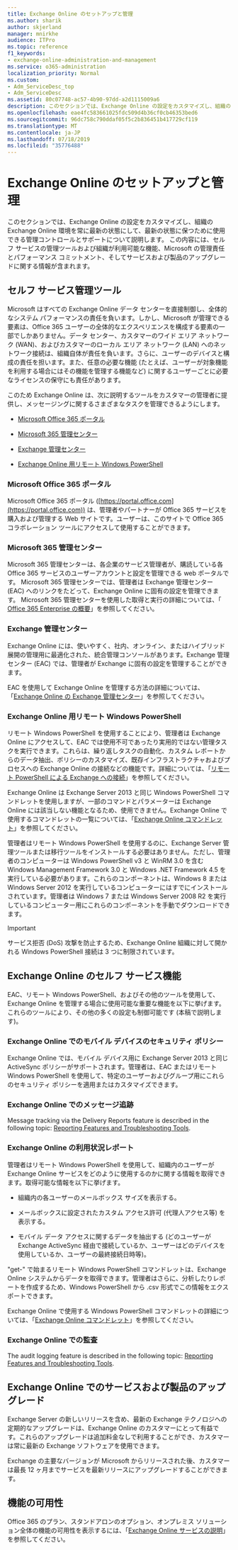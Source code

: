 ```yaml
---
title: Exchange Online のセットアップと管理
ms.author: sharik
author: skjerland
manager: mnirkhe
audience: ITPro
ms.topic: reference
f1_keywords:
- exchange-online-administration-and-management
ms.service: o365-administration
localization_priority: Normal
ms.custom:
- Adm_ServiceDesc_top
- Adm_ServiceDesc
ms.assetid: 80c07748-ac57-4b90-97dd-a2d1115009a6
description: このセクションでは、Exchange Online の設定をカスタマイズし、組織の Exchange Online 環境を常に最新の状態にして、最新の状態に保つために使用できる管理コントロールとサポートについて説明します。 この内容には、セルフ サービスの管理ツールおよび組織が利用可能な機能、Microsoft の管理責任とパフォーマンス コミットメント、そしてサービスおよび製品のアップグレードに関する情報が含まれます。
ms.openlocfilehash: eae4fc583661025fdc509d4b36cf0cb46353bed6
ms.sourcegitcommit: 96dc758c790ddaf05f5c2b836451b417729cf119
ms.translationtype: MT
ms.contentlocale: ja-JP
ms.lasthandoff: 07/18/2019
ms.locfileid: "35776488"
---
```

# <a name="exchange-online-setup-and-administration"></a>Exchange Online のセットアップと管理

このセクションでは、Exchange Online の設定をカスタマイズし、組織の Exchange Online 環境を常に最新の状態にして、最新の状態に保つために使用できる管理コントロールとサポートについて説明します。 この内容には、セルフ サービスの管理ツールおよび組織が利用可能な機能、Microsoft の管理責任とパフォーマンス コミットメント、そしてサービスおよび製品のアップグレードに関する情報が含まれます。
  
## <a name="self-service-administration-tools"></a>セルフ サービス管理ツール

Microsoft はすべての Exchange Online データ センターを直接制御し、全体的なシステム パフォーマンスの責任を負います。しかし、Microsoft が管理できる要素は、Office 365 ユーザーの全体的なエクスペリエンスを構成する要素の一部でしかありません。データ センター、カスタマーのワイド エリア ネットワーク (WAN)、およびカスタマーのローカル エリア ネットワーク (LAN) へのネットワーク接続は、組織自体が責任を負います。さらに、ユーザーのデバイスと構成の責任を担います。また、任意の必要な機能 (たとえば、ユーザーが対象機能を利用する場合にはその機能を管理する機能など) に関するユーザーごとに必要なライセンスの保守にも責任があります。
  
このため Exchange Online は、次に説明するツールをカスタマーの管理者に提供し、メッセージングに関するさまざまなタスクを管理できるようにします。
  
- [Microsoft Office 365 ポータル](exchange-online-setup-and-administration.md#microsoft-office-365-portal)
    
- [Microsoft 365 管理センター](#microsoft-365-admin-center)
    
- [Exchange 管理センター](exchange-online-setup-and-administration.md#exchange-admin-center)
    
- [Exchange Online 用リモート Windows PowerShell](exchange-online-setup-and-administration.md#remote-windows-powershell-for-exchange-online)
    
### <a name="microsoft-office-365-portal"></a>Microsoft Office 365 ポータル
<a name="BKMK_MicrosoftOnlineServicesPortal"> </a>

Microsoft Office 365 ポータル ([https://portal.office.com](https://portal.office.com)) は、管理者やパートナーが Office 365 サービスを購入および管理する Web サイトです。ユーザーは、このサイトで Office 365 コラボレーション ツールにアクセスして使用することができます。
  
### <a name="microsoft-365-admin-center"></a>Microsoft 365 管理センター
<a name="BKMK_Office365admincenterl"> </a>

Microsoft 365 管理センターは、各企業のサービス管理者が、購読している各 Office 365 サービスのユーザーアカウントと設定を管理できる web ポータルです。 Microsoft 365 管理センターでは、管理者は Exchange 管理センター (EAC) へのリンクをたどって、Exchange Online に固有の設定を管理できます。 Microsoft 365 管理センターを使用した取得と実行の詳細については、「 [Office 365 Enterprise の概要](https://go.microsoft.com/fwlink/p/?LinkId=271806)」を参照してください。
  
### <a name="exchange-admin-center"></a>Exchange 管理センター
<a name="BKMK_ExchangeAdministrationCenter"> </a>

Exchange Online には、使いやすく、社内、オンライン、またはハイブリッド展開の管理用に最適化された、統合管理コンソールがあります。Exchange 管理センター (EAC) では、管理者が Exchange に固有の設定を管理することができます。
  
EAC を使用して Exchange Online を管理する方法の詳細については、「[Exchange Online の Exchange 管理センター](https://go.microsoft.com/fwlink/p/?LinkId=271807)」を参照してください。
  
### <a name="remote-windows-powershell-for-exchange-online"></a>Exchange Online 用リモート Windows PowerShell
<a name="BKMK_RemoteWindowsPowerShell"> </a>

リモート Windows PowerShell を使用することにより、管理者は Exchange Online にアクセスして、EAC では使用不可であったり実用的ではない管理タスクを実行できます。これらは、繰り返しタスクの自動化、カスタム レポートからのデータ抽出、ポリシーのカスタマイズ、既存インフラストラクチャおよびプロセスへの Exchange Online の接続などの機能です。詳細については、「[リモート PowerShell による Exchange への接続](https://go.microsoft.com/fwlink/p/?LinkId=308994)」を参照してください。
  
Exchange Online は Exchange Server 2013 と同じ Windows PowerShell コマンドレットを使用しますが、一部のコマンドとパラメーターは Exchange Online には該当しない機能となるため、使用できません。Exchange Online で使用するコマンドレットの一覧については、「[Exchange Online コマンドレット](https://go.microsoft.com/fwlink/p/?LinkId=271808)」を参照してください。
  
管理者はリモート Windows PowerShell を使用するのに、Exchange Server 管理ツールまたは移行ツールをインストールする必要はありません。ただし、管理者のコンピューターは Windows PowerShell v3 と WinRM 3.0 を含む Windows Management Framework 3.0 と Windows .NET Framework 4.5 を実行している必要があります。これらのコンポーネントは、Windows 8 または Windows Server 2012 を実行しているコンピューターにはすでにインストールされています。管理者は Windows 7 または Windows Server 2008 R2 を実行しているコンピューター用にこれらのコンポーネントを手動でダウンロードできます。
  
> [!IMPORTANT]
> サービス拒否 (DoS) 攻撃を防止するため、Exchange Online 組織に対して開かれる Windows PowerShell 接続は 3 つに制限されています。 
  
## <a name="self-service-capabilities-for-exchange-online"></a>Exchange Online のセルフ サービス機能

EAC、リモート Windows PowerShell、およびその他のツールを使用して、Exchange Online を管理する場合に使用可能な重要な機能を以下に挙げます。これらのツールにより、その他の多くの設定も制御可能です (本稿で説明します)。
  
### <a name="mobile-device-security-policies-for-exchange-online"></a>Exchange Online でのモバイル デバイスのセキュリティ ポリシー

Exchange Online では、モバイル デバイス用に Exchange Server 2013 と同じ ActiveSync ポリシーがサポートされます。管理者は、EAC またはリモート Windows PowerShell を使用して、特定のユーザーおよびグループ用にこれらのセキュリティ ポリシーを適用またはカスタマイズできます。
  
### <a name="message-tracking-for-exchange-online"></a>Exchange Online でのメッセージ追跡

Message tracking via the Delivery Reports feature is described in the following topic: [Reporting Features and Troubleshooting Tools](reporting-features-and-troubleshooting-tools.md).
  
### <a name="usage-reporting-for-exchange-online"></a>Exchange Online の利用状況レポート

管理者はリモート Windows PowerShell を使用して、組織内のユーザーが Exchange Online サービスをどのように使用するのかに関する情報を取得できます。取得可能な情報を以下に挙げます。
  
- 組織内の各ユーザーのメールボックス サイズを表示する。
    
- メールボックスに設定されたカスタム アクセス許可 (代理人アクセス等) を表示する。
    
- モバイル データ アクセスに関するデータを抽出する (どのユーザーが Exchange ActiveSync 経由で接続しているか、ユーザーはどのデバイスを使用しているか、ユーザーの最終接続日時等)。
    
"get-" で始まるリモート Windows PowerShell コマンドレットは、Exchange Online システムからデータを取得できます。管理者はさらに、分析したりレポートを作成するため、Windows PowerShell から .csv 形式でこの情報をエクスポートできます。
  
Exchange Online で使用する Windows PowerShell コマンドレットの詳細については、「[Exchange Online コマンドレット](https://go.microsoft.com/fwlink/p/?LinkId=271808)」を参照してください。
  
### <a name="auditing-for-exchange-online"></a>Exchange Online での監査

The audit logging feature is described in the following topic: [Reporting Features and Troubleshooting Tools](reporting-features-and-troubleshooting-tools.md).
  
## <a name="service-and-product-upgrades-for-exchange-online"></a>Exchange Online でのサービスおよび製品のアップグレード

Exchange Server の新しいリリースを含め、最新の Exchange テクノロジへの定期的なアップグレードは、Exchange Online のカスタマーにとって有益です。これらのアップグレードは追加料金なしで利用することができ、カスタマーは常に最新の Exchange ソフトウェアを使用できます。
  
Exchange の主要なバージョンが Microsoft からリリースされた後、カスタマーは最長 12 ヶ月までサービスを最新リリースにアップグレードすることができます。
  
## <a name="feature-availability"></a>機能の可用性

Office 365 のプラン、スタンドアロンのオプション、オンプレミス ソリューション全体の機能の可用性を表示するには、「[Exchange Online サービスの説明](exchange-online-service-description.md)」を参照してください。
  

